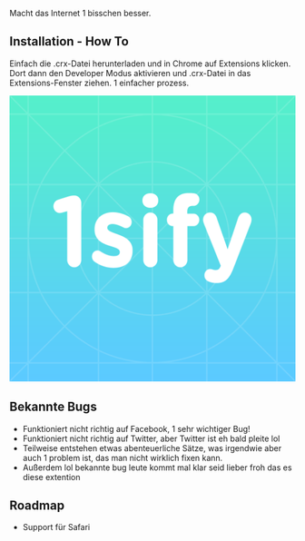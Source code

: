 Macht das Internet 1 bisschen besser. 

Installation - How To
------------------
Einfach die .crx-Datei herunterladen und in Chrome auf Extensions klicken. Dort dann den Developer Modus aktivieren und .crx-Datei in das Extensions-Fenster ziehen. 1 einfacher prozess. 

![](logo.png)

Bekannte Bugs
------------------
- Funktioniert nicht richtig auf Facebook, 1 sehr wichtiger Bug!
- Funktioniert nicht richtig auf Twitter, aber Twitter ist eh bald pleite lol
- Teilweise entstehen etwas abenteuerliche Sätze, was irgendwie aber auch 1 problem ist, das man nicht wirklich fixen kann.
- Außerdem lol bekannte bug leute kommt mal klar seid lieber froh das es diese extention 

Roadmap
------------------
- Support für Safari
